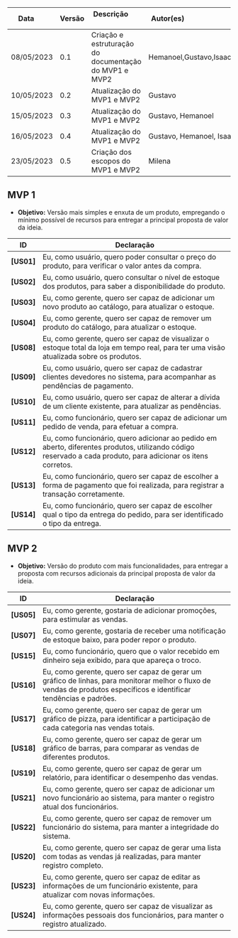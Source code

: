 | Data       | Versão | Descrição            | Autor(es)                                                   |
| ---------- | ------ | -------------------- | ------------------------------------------------------------ |
|08/05/2023 | 0.1 | Criação e estruturação do documentação do MVP1 e MVP2 | Hemanoel,Gustavo,Isaac,Milena,Daniela |
|10/05/2023 | 0.2 | Atualização do MVP1 e MVP2 | Gustavo |
|15/05/2023 | 0.3 | Atualização do MVP1 e MVP2 | Gustavo, Hemanoel |
|16/05/2023 | 0.4 | Atualização do MVP1 e MVP2 | Gustavo, Hemanoel, Isaac |
|23/05/2023 | 0.5 | Criação dos escopos do MVP1 e MVP2| Milena |

## MVP 1

* <b>Objetivo:</b> Versão mais simples e enxuta de um produto, empregando o mínimo possível de recursos para entregar a principal proposta de valor da ideia.


| ID | Declaração |
| -----------|------------------------------------- |
| <b>[US01]</b>| Eu, como usuário, quero poder consultar o preço do produto, para verificar o valor antes da compra. | 
| <b>[US02]</b>| Eu, como usuário, quero consultar o nível de estoque dos produtos, para saber a disponibilidade do produto. |
| <b>[US03]</b>| Eu, como gerente, quero ser capaz de adicionar um novo produto ao catálogo, para atualizar o estoque. 
| <b>[US04]</b>| Eu, como gerente, quero ser capaz de remover um produto do catálogo, para atualizar o estoque. |
| <b>[US08]</b>| Eu, como gerente, quero ser capaz de visualizar o estoque total da loja em tempo real, para ter uma visão atualizada sobre os produtos.|
| <b>[US09]</b>| Eu, como usuário, quero ser capaz de cadastrar clientes devedores no sistema, para acompanhar as pendências de pagamento.|
| <b>[US10]</b>| Eu, como usuário, quero ser capaz de alterar a dívida de um cliente existente, para atualizar as pendências.|
| <b>[US11]</b>| Eu, como funcionário, quero ser capaz de adicionar um pedido de venda, para efetuar a compra.|
| <b>[US12]</b>| Eu, como funcionário, quero adicionar ao pedido em aberto, diferentes produtos, utilizando código reservado a cada produto, para adicionar os itens corretos.| 
| <b>[US13]</b>| Eu, como funcionário, quero ser capaz de escolher a forma de pagamento que foi realizada, para registrar a transação corretamente.|
| <b>[US14]</b>| Eu, como funcionário, quero ser capaz de escolher qual o tipo da entrega do pedido, para ser identificado o tipo da entrega. |

## MVP 2

* <b>Objetivo:</b> Versão do produto com mais funcionalidades, para entregar a proposta com recursos adicionais da principal proposta de valor da ideia.

| ID | Declaração |
| -----------|------------------------------------- |
| <b>[US05]</b>| Eu, como gerente, gostaria de adicionar promoções, para estimular as vendas.|
| <b>[US07]</b>| Eu, como gerente, gostaria de receber uma notificação de estoque baixo, para poder repor o produto.|
| <b>[US15]</b>| Eu, como funcionário, quero que o valor recebido em dinheiro seja exibido, para que apareça o troco. |
| <b>[US16]</b>| Eu, como gerente, quero ser capaz de gerar um gráfico de linhas, para monitorar melhor o fluxo de vendas de produtos específicos e identificar tendências e padrões. |
| <b>[US17]</b>| Eu, como gerente, quero ser capaz de gerar um gráfico de pizza, para identificar a participação de cada categoria nas vendas totais.|
| <b>[US18]</b>| Eu, como gerente, quero ser capaz de gerar um gráfico de barras, para comparar as vendas de diferentes produtos. |
| <b>[US19]</b>| Eu, como gerente, quero ser capaz de gerar um relatório, para identificar o desempenho das vendas. |
| <b>[US21]</b>| Eu, como gerente, quero ser capaz de adicionar um novo funcionário ao sistema, para manter o registro atual dos funcionários.|
| <b>[US22]</b>| Eu, como gerente, quero ser capaz de remover um funcionário do sistema, para manter a integridade do sistema. |
| <b>[US20]</b>| Eu, como gerente, quero ser capaz de gerar uma lista com todas as vendas já realizadas, para manter registro completo. |
| <b>[US23]</b>| Eu, como gerente, quero ser capaz de editar as informações de um funcionário existente, para atualizar com novas informações. | 
| <b>[US24]</b>| Eu, como gerente, quero ser capaz de visualizar as informações pessoais dos funcionários, para manter o registro atualizado.|

